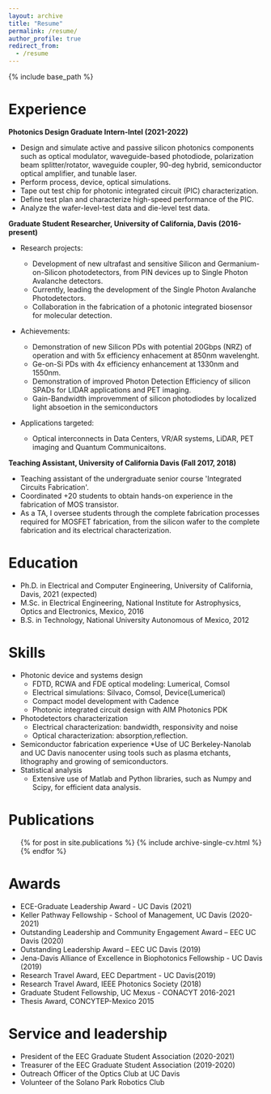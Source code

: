 ```yaml
---
layout: archive
title: "Resume"
permalink: /resume/
author_profile: true
redirect_from:
  - /resume
---
```


{% include base_path %}



Experience
======
**Photonics Design Graduate Intern-Intel (2021-2022)**

  * Design and simulate active and passive silicon photonics components such as optical modulator, waveguide-based photodiode, polarization beam splitter/rotator, waveguide coupler, 90-deg hybrid, semiconductor optical amplifier, and tunable laser.
  * Perform process, device, optical simulations.
  * Tape out test chip for photonic integrated circuit (PIC) characterization.
  * Define test plan and characterize high-speed performance of the PIC.
  * Analyze the wafer-level-test data and die-level test data.




**Graduate Student Researcher, University of California, Davis (2016-present)**

  * Research projects:
    * Development of new ultrafast and sensitive Silicon and Germanium-on-Silicon photodetectors, from PIN devices up to Single Photon Avalanche detectors.
    * Currently, leading the development of the Single Photon Avalanche Photodetectors.
    * Collaboration in the fabrication of a photonic integrated biosensor for molecular detection.
 
  * Achievements:
    * Demonstration of new Silicon PDs with potential 20Gbps (NRZ) of operation and with 5x efficiency enhacement at 850nm wavelenght.
    * Ge-on-Si PDs with 4x efficiency enhancement at 1330nm and 1550nm.
    * Demonstration of improved Photon Detection Efficiency of silicon SPADs for LIDAR applications and PET imaging.
    * Gain-Bandwidth improvemment of silicon photodiodes by localized light absoetion in the semiconductors

  * Applications targeted:
    * Optical interconnects in Data Centers, VR/AR systems, LiDAR, PET imaging and Quantum Communicaitons.

  
  
**Teaching Assistant, University of California Davis (Fall 2017, 2018)**

  * Teaching assistant of the undergraduate senior course 'Integrated Circuits Fabrication'.
  * Coordinated +20 students to obtain hands-on experience in the fabrication of MOS transistor.
  * As a TA, I oversee students through the complete fabrication processes required for MOSFET fabrication, from the silicon wafer to the complete fabrication and its electrical characterization.
  
Education
======
  * Ph.D. in Electrical and Computer Engineering, University of California, Davis, 2021 (expected)
  * M.Sc. in Electrical Engineering, National Institute for Astrophysics, Optics and Electronics, Mexico, 2016
  * B.S. in Technology, National University Autonomous of Mexico, 2012


Skills
======

* Photonic device and systems design
  * FDTD, RCWA and FDE optical modeling: Lumerical, Comsol
  * Electrical simulations: Silvaco, Comsol, Device(Lumerical)
  * Compact model development with Cadence
  * Photonic integrated circuit design with AIM Photonics PDK
* Photodetectors characterization
  * Electrical characterization: bandwidth, responsivity and noise
  * Optical characterization: absorption,reflection.
* Semiconductor fabrication experience
  *Use of UC Berkeley-Nanolab and UC Davis nanocenter using tools such as plasma etchants, lithography and growing of semiconductors.
* Statistical analysis
  * Extensive use of Matlab and Python libraries, such as Numpy and Scipy, for efficient data analysis.

Publications
======
  <ul>{% for post in site.publications %}
    {% include archive-single-cv.html %}
  {% endfor %}</ul>

<!-- a normal html comment -->
 
<!-- 
Talks
======
  <ul>{% for post in site.talks %}
    {% include archive-single-talk-cv.html %}
  {% endfor %}</ul>
  
Teaching
======
  <ul>{% for post in site.teaching %}
    {% include archive-single-cv.html %}
  {% endfor %}</ul>
-->
  
Awards
======
* ECE-Graduate Leadership Award - UC Davis (2021)
* Keller Pathway Fellowship - School of Management, UC Davis (2020-2021)
* Outstanding Leadership and Community Engagement Award – EEC UC Davis (2020)
* Outstanding Leadership Award – EEC UC Davis (2019)
* Jena-Davis Alliance of Excellence in Biophotonics Fellowship - UC Davis (2019)
* Research Travel Award, EEC Department - UC Davis(2019)
* Research Travel Award, IEEE Photonics Society (2018)
* Graduate Student Fellowship, UC Mexus - CONACYT 2016-2021
* Thesis Award, CONCYTEP-Mexico 2015
 
  
Service and leadership
======
* President of the EEC Graduate Student Association (2020-2021) 
* Treasurer of the EEC Graduate Student Association (2019-2020)
* Outreach Officer of the Optics Club at UC Davis
* Volunteer of the Solano Park Robotics Club
 
